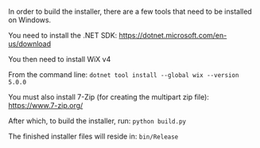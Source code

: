 In order to build the installer, there are a few tools that need to be installed on Windows.

You need to install the .NET SDK:  https://dotnet.microsoft.com/en-us/download

You then need to install WiX v4

From the command line: ``dotnet tool install --global wix --version 5.0.0``


You must also install 7-Zip (for creating the multipart zip file): https://www.7-zip.org/

After which, to build the installer, run: ``python build.py``

The finished installer files will reside in: ``bin/Release``